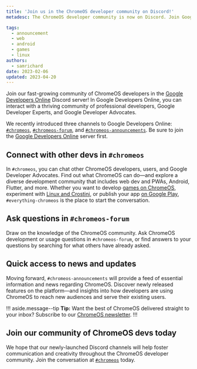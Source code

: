 ```yaml
---
title: 'Join us in the ChromeOS developer community on Discord!'
metadesc: The ChromeOS developer community is now on Discord. Join Google Developers Online to discuss web dev and PWAs, Android, Flutter, game development, app publishing, and more.

tags:
  - announcement
  - web
  - android
  - games
  - linux
authors:
  - samrichard
date: 2023-02-06
updated: 2023-04-20
---
```


Join our fast-growing community of ChromeOS developers in the [Google Developers Online](https://discord.gg/googledevelopersonline) Discord server! In Google Developers Online, you can interact with a thriving community of professional developers, Google Developer Experts, and Google Developer Advocates.

We recently introduced three channels to Google Developers Online: [`#chromeos`](https://discord.com/channels/1009525727504384150/1065730991026602056), [`#chromeos-forum`](https://discord.com/channels/1009525727504384150/1082706845338173590), and  [`#chromeos-announcements`](https://discord.com/channels/1009525727504384150/1065731059154698282). Be sure to join the [Google Developers Online](https://discord.gg/googledevelopersonline) server first.

## Connect with other devs in `#chromeos`

In `#chromeos`, you can chat other ChromeOS developers, users, and Google Developer Advocates. Find out what ChromeOS can do—and explore a diverse development community that includes web dev and PWAs, Android, Flutter, and more. Whether you want to develop [games on ChromeOS](/{{locale.code}}/games), experiment with [Linux and Crostini](/{{locale.code}}/productivity/experimental-features), or publish your app [on Google Play](/{{locale.code}}/publish), `#everything-chromeos` is the place to start the conversation.

## Ask questions in `#chromeos-forum`

Draw on the knowledge of the ChromeOS community. Ask ChromeOS development or usage questions in `#chromeos-forum`, or find answers to your questions by searching for what others have already asked.  

## Quick access to news and updates

Moving forward, `#chromeos-announcements` will provide a feed of essential information and news regarding ChromeOS. Discover newly released features on the platform—and insights into how developers are using ChromeOS to reach new audiences and serve their existing users.

!!! aside.message--tip
**Tip:** Want the best of ChromeOS delivered straight to your inbox? Subscribe to our [ChromeOS newsletter](/{{locale.code}}/subscribe).
!!!

## Join our community of ChromeOS devs today

We hope that our newly-launched Discord channels will help foster communication and creativity throughout the ChromeOS developer community. Join the conversation at [`#chromeos`](https://discord.com/channels/1009525727504384150/1065730991026602056) today.
